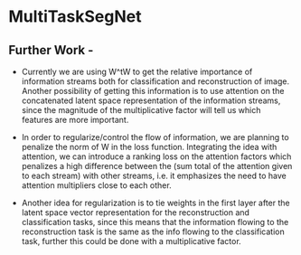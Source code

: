# MultiTaskSegNet

## Further Work - 
* Currently we are using W^tW to get the relative importance of information streams both for classification and reconstruction of image. Another possibility of getting this information is to use attention on the concatenated latent space representation of the information streams, since the magnitude of the multiplicative factor will tell us which features are more important. 

* In order to regularize/control the flow of information, we are planning to penalize the norm of W in the loss function. Integrating the idea with attention, we can introduce a ranking loss on the attention factors which penalizes a high difference between the (sum total of the attention given to each stream) with other streams, i.e. it emphasizes the need to have attention multipliers close to each other.

* Another idea for regularization is to tie weights in the first layer after the latent space vector representation for the reconstruction and classification tasks, since this means that the information flowing to the reconstruction task is the same as the info flowing to the classification task, further this could be done with a multiplicative factor.
